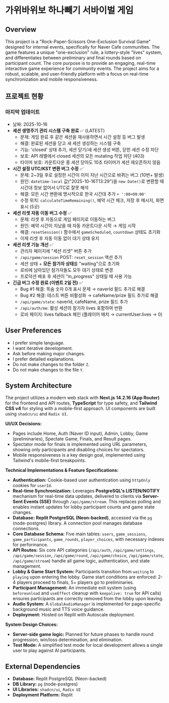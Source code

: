 # 가위바위보 하나빼기 서바이벌 게임

## Overview
This project is a "Rock-Paper-Scissors One-Exclusion Survival Game" designed for internal events, specifically for Naver Cafe communities. The game features a unique "one-exclusion" rule, a lottery-style "lives" system, and differentiates between preliminary and final rounds based on participant count. The core purpose is to provide an engaging, real-time interactive game experience for community events. The project aims for a robust, scalable, and user-friendly platform with a focus on real-time synchronization and mobile responsiveness.

## 프로젝트 현황

### 마지막 업데이트
- 날짜: 2025-10-16
- **세션 생명주기 관리 시스템 구축 완료** ✅ (LATEST)
  - 문제: 게임 완료 후 같은 세션을 재사용하면서 시간 설정 등 버그 발생
  - 해결: 완료된 세션을 닫고 새 세션 생성하는 시스템 구축
  - 기능: 'closed' 상태 추가, 세션 닫기/새 세션 생성 버튼, 닫힌 세션 수정 차단
  - 보호: API 레벨에서 closed 세션의 모든 mutating 작업 차단 (403)
  - 타이머 보호: 카운트다운 중 세션 닫아도 10초 타이머가 세션 재오픈하지 않음
- **시간 설정 UTC/KST 변환 버그 수정** ✅
  - 문제: 2~3일 후로 설정한 시간이 이미 지난 시간으로 바뀌는 버그 (10번+ 발생)
  - 원인: `datetime-local` 값("2025-10-16T13:29")을 `new Date()`로 변환할 때 시간대 정보 없어서 UTC로 잘못 해석
  - 해결: 모든 시간 변환에 명시적으로 한국 시간대 추가 `+ ':00+09:00'`
  - 수정 위치: `calculateTimeRemaining()`, 예약 시간 체크, 저장 후 메시지, 화면 표시 (5곳)
- **세션 리셋 자동 이동 버그 수정** ✅
  - 문제: 리셋 후 자동으로 게임 페이지로 이동하는 버그
  - 원인: 예약 시간이 지났을 때 자동 카운트다운 시작 → 게임 시작
  - 해결: `resetSession()` 함수에서 `gameScheduled`, `countdown` 상태도 초기화
  - 이제 리셋 후 자동 이동 없이 대기 상태 유지
- **세션 리셋 기능 개선** ✅
  - 관리자 페이지에 "세션 리셋" 버튼 추가
  - `/api/game/session` POST: `reset_session` 액션 추가
  - 세션 상태 + **모든 참가자 상태**를 "waiting"으로 초기화
  - 로비에 남아있던 참가자들도 모두 대기 상태로 변경
  - 프로덕션 배포 후 세션이 "in_progress" 상태일 때 사용 가능
- **긴급 버그 수정 완료 (이벤트 2일 전)** ✅
  - Bug #1 해결: 목숨 숫자 0개 표시 문제 → naverId 필드 추가로 해결
  - Bug #2 해결: 테스트 버튼 비활성화 → cafeName/prize 필드 추가로 해결
  - `/api/game/state`: naverId, cafeName, prize 필드 추가
  - `/api/auth/me`: 활성 세션의 참가자 lives 포함하여 반환
  - 로비 페이지: lives fallback 체인 (플레이어 매치 → currentUser.lives → 0)

## User Preferences
- I prefer simple language.
- I want iterative development.
- Ask before making major changes.
- I prefer detailed explanations.
- Do not make changes to the folder `Z`.
- Do not make changes to the file `Y`.

## System Architecture
The project utilizes a modern web stack with **Next.js 14.2.16 (App Router)** for the frontend and API routes, **TypeScript** for type safety, and **Tailwind CSS v4** for styling with a mobile-first approach. UI components are built using `shadcn/ui` and `Radix UI`.

**UI/UX Decisions:**
- Pages include Home, Auth (Naver ID input), Admin, Lobby, Game (preliminaries), Spectate Game, Finals, and Result pages.
- Spectator mode for finals is implemented using URL parameters, showing only participants and disabling choices for spectators.
- Mobile responsiveness is a key design goal, implemented using Tailwind's mobile-first breakpoints.

**Technical Implementations & Feature Specifications:**
- **Authentication:** Cookie-based user authentication using `httpOnly` cookies for `userId`.
- **Real-time Synchronization:** Leverages **PostgreSQL's LISTEN/NOTIFY** mechanism for real-time data updates, delivered to clients via **Server-Sent Events (SSE)** through `/api/game/stream`. This replaces polling and enables instant updates for lobby participant counts and game state changes.
- **Database:** **Replit PostgreSQL (Neon-backed)**, accessed via the `pg` (node-postgres) library. A connection pool manages database connections.
- **Core Database Schema:** Five main tables: `users`, `game_sessions`, `game_participants`, `game_rounds`, `player_choices`, with necessary indexes for performance.
- **API Routes:** Six core API categories (`/api/auth`, `/api/game/settings`, `/api/game/session`, `/api/game/round`, `/api/game/choice`, `/api/game/state`, `/api/game/stream`) handle all game logic, authentication, and state management.
- **Lobby & Game Start System:** Participants transition from `waiting` to `playing` upon entering the lobby. Game start conditions are enforced: 2-4 players proceed to finals, 5+ players go to preliminaries.
- **Participant Management:** An immediate exit system (using `beforeunload` and `useEffect` cleanup with `keepalive: true` for API calls) ensures participants are correctly removed from the lobby upon leaving.
- **Audio System:** A `GlobalAudioManager` is implemented for page-specific background music and TTS voice guidance.
- **Deployment:** Hosted on Replit with Autoscale deployment.

**System Design Choices:**
- **Server-side game logic:** Planned for future phases to handle round progression, win/loss determination, and elimination.
- **Test Mode:** A simplified test mode for local development allows a single user to play against AI participants.

## External Dependencies
- **Database:** Replit PostgreSQL (Neon-backed)
- **DB Library:** `pg` (node-postgres)
- **UI Libraries:** `shadcn/ui`, `Radix UI`
- **Deployment Platform:** Replit
